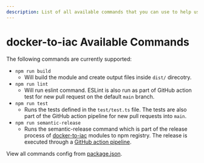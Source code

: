 ```yaml
---
description: List of all available commands that you can use to help us with development and testing
---
```


# docker-to-iac Available Commands

The following commands are currently supported:

- `npm run build`
  - Will build the module and create output files inside `dist/` direcotry.
- `npm run lint`
  - Will run eslint command. ESLint is also run as part of GitHub action test for new pull request on the default `main` branch.
- `npm run test`
  - Runs the tests defined in the `test/test.ts` file. The tests are also part of the GitHub action pipeline for new pull requests into `main`.
- `npm run semantic-release`
  - Runs the semantic-release command which is part of the release process of [docker-to-iac](https://www.npmjs.com/package/@deploystack/docker-to-iac) modules to npm registry. The release is executed through a [GitHub action pipeline](/modules/docker-to-iac/publishing-to-npm.md).

View all commands config from [package.json](https://github.com/deploystackio/docker-to-iac/blob/main/package.json).
